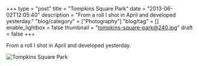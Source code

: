 +++
type = "post"
title = "Tompkins Square Park"
date = "2013-06-02T12:05:40"
description = "From a roll I shot in April and developed yesterday."
"blog/category" = ["Photography"]
"blog/tag" = []
enable_lightbox = false
thumbnail = "tompkins-square-park@240.jpg"
draft = false
+++

<p>From a roll I shot in April and developed yesterday.</p>
<p><img style="display:block; margin-left:auto; margin-right:auto;" src="tompkins-square-park.jpg" alt="Tompkins Square Park" title="Tompkins Square Park" border="0"   /></p>
    
